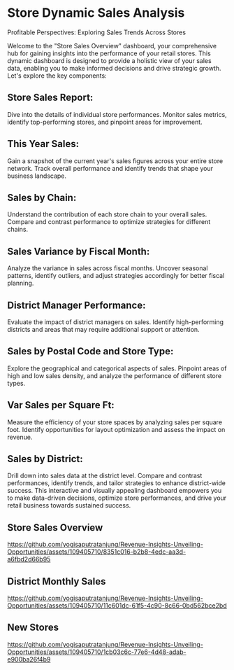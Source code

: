 # Store Dynamic Sales Analysis
Profitable Perspectives: Exploring Sales Trends Across Stores

Welcome to the "Store Sales Overview" dashboard, your comprehensive hub for gaining insights into the performance of your retail stores. This dynamic dashboard is designed to provide a holistic view of your sales data, enabling you to make informed decisions and drive strategic growth. Let's explore the key components:

## Store Sales Report:
Dive into the details of individual store performances. Monitor sales metrics, identify top-performing stores, and pinpoint areas for improvement.

## This Year Sales:
Gain a snapshot of the current year's sales figures across your entire store network. Track overall performance and identify trends that shape your business landscape.

## Sales by Chain:
Understand the contribution of each store chain to your overall sales. Compare and contrast performance to optimize strategies for different chains.

## Sales Variance by Fiscal Month:
Analyze the variance in sales across fiscal months. Uncover seasonal patterns, identify outliers, and adjust strategies accordingly for better fiscal planning.

## District Manager Performance:
Evaluate the impact of district managers on sales. Identify high-performing districts and areas that may require additional support or attention.

## Sales by Postal Code and Store Type:
Explore the geographical and categorical aspects of sales. Pinpoint areas of high and low sales density, and analyze the performance of different store types.

## Var Sales per Square Ft:
Measure the efficiency of your store spaces by analyzing sales per square foot. Identify opportunities for layout optimization and assess the impact on revenue.

## Sales by District:
Drill down into sales data at the district level. Compare and contrast performances, identify trends, and tailor strategies to enhance district-wide success.
This interactive and visually appealing dashboard empowers you to make data-driven decisions, optimize store performances, and drive your retail business towards sustained success.

## Store Sales Overview
https://github.com/yogisaputratanjung/Revenue-Insights-Unveiling-Opportunities/assets/109405710/8351c016-b2b8-4edc-aa3d-a6fbd2d66b95

## District Monthly Sales
https://github.com/yogisaputratanjung/Revenue-Insights-Unveiling-Opportunities/assets/109405710/11c601dc-61f5-4c90-8c66-0bd562bce2bd

## New Stores
https://github.com/yogisaputratanjung/Revenue-Insights-Unveiling-Opportunities/assets/109405710/1cb03c6c-77e6-4d48-adab-e900ba26f4b9
